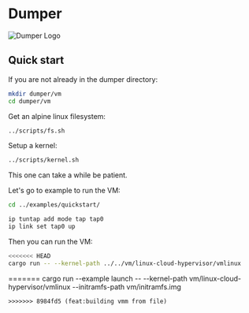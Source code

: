 # Dumper

![Dumper Logo](https://cdn.discordapp.com/attachments/1351126477852119060/1352683557264294069/dumper_lumper_logo.jpg?ex=67dee83b&is=67dd96bb&hm=36c450eb3ee634e3bb54f632ea9ade34cbe24b988237c27f442cd87c55f751d5&)


## Quick start

If you are not already in the dumper directory:
```sh
mkdir dumper/vm
cd dumper/vm
```

Get an alpine linux filesystem:
```sh
../scripts/fs.sh
```

Setup a kernel:
```sh
../scripts/kernel.sh
```
This one can take a while be patient.

Let's go to example to run the VM:
```sh
cd ../examples/quickstart/
```

```sh
ip tuntap add mode tap tap0 
ip link set tap0 up
```

Then you can run the VM:
```sh
<<<<<<< HEAD
cargo run -- --kernel-path ../../vm/linux-cloud-hypervisor/vmlinux
```

=======
cargo run --example launch -- --kernel-path vm/linux-cloud-hypervisor/vmlinux --initramfs-path vm/initramfs.img
```
>>>>>>> 8984fd5 (feat:building vmm from file)
